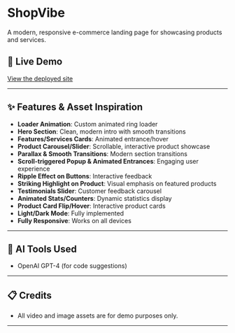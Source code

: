 # ShopVibe

A modern, responsive e-commerce landing page for showcasing products and services.

## 🚀 Live Demo
[View the deployed site](https://shopvibe1311.netlify.app/)

---

## ✨ Features & Asset Inspiration
- **Loader Animation**: Custom animated ring loader
- **Hero Section**: Clean, modern intro with smooth transitions
- **Features/Services Cards**: Animated entrance/hover
- **Product Carousel/Slider**: Scrollable, interactive product showcase
- **Parallax & Smooth Transitions**: Modern section transitions
- **Scroll-triggered Popup & Animated Entrances**: Engaging user experience
- **Ripple Effect on Buttons**: Interactive feedback
- **Striking Highlight on Product**: Visual emphasis on featured products
- **Testimonials Slider**: Customer feedback carousel
- **Animated Stats/Counters**: Dynamic statistics display
- **Product Card Flip/Hover**: Interactive product cards
- **Light/Dark Mode**: Fully implemented
- **Fully Responsive**: Works on all devices

---

## 🤖 AI Tools Used
- OpenAI GPT-4 (for code suggestions)

---

## 📋 Credits
- All video and image assets are for demo purposes only.

---
